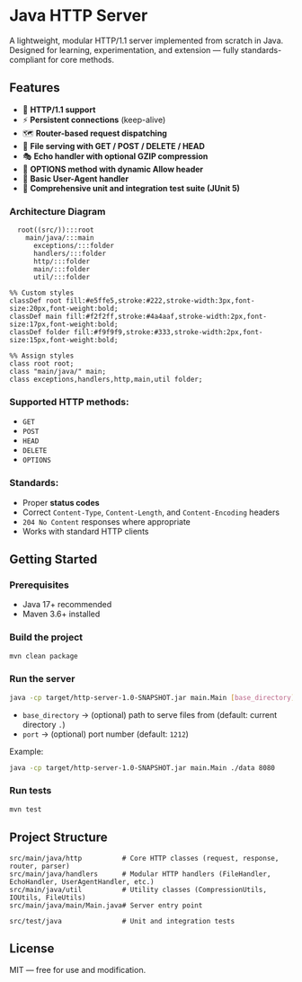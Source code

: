# Java HTTP Server

A lightweight, modular HTTP/1.1 server implemented from scratch in Java.  
Designed for learning, experimentation, and extension — fully standards-compliant for core methods.

## Features

- 📜 **HTTP/1.1 support**
- ⚡ **Persistent connections** (keep-alive)
- 🗺️ **Router-based request dispatching**
- 📝 **File serving with GET / POST / DELETE / HEAD**
- 🎭 **Echo handler with optional GZIP compression**
- 🧭 **OPTIONS method with dynamic Allow header**
- 🐾 **Basic User-Agent handler**
- 🧪 **Comprehensive unit and integration test suite (JUnit 5)**

### Architecture Diagram
```mindmap
  root((src/)):::root
    main/java/:::main
      exceptions/:::folder
      handlers/:::folder
      http/:::folder
      main/:::folder
      util/:::folder

%% Custom styles
classDef root fill:#e5ffe5,stroke:#222,stroke-width:3px,font-size:20px,font-weight:bold;
classDef main fill:#f2f2ff,stroke:#4a4aaf,stroke-width:2px,font-size:17px,font-weight:bold;
classDef folder fill:#f9f9f9,stroke:#333,stroke-width:2px,font-size:15px,font-weight:bold;

%% Assign styles
class root root;
class "main/java/" main;
class exceptions,handlers,http,main,util folder;
```


### Supported HTTP methods:

- `GET`
- `POST`
- `HEAD`
- `DELETE`
- `OPTIONS`

### Standards:

- Proper **status codes**
- Correct `Content-Type`, `Content-Length`, and `Content-Encoding` headers
- `204 No Content` responses where appropriate
- Works with standard HTTP clients

## Getting Started

### Prerequisites

- Java 17+ recommended
- Maven 3.6+ installed

### Build the project

```bash
mvn clean package
```

### Run the server

```bash
java -cp target/http-server-1.0-SNAPSHOT.jar main.Main [base_directory] [port]
```

- `base_directory` → (optional) path to serve files from (default: current directory `.`)
- `port` → (optional) port number (default: `1212`)

Example:

```bash
java -cp target/http-server-1.0-SNAPSHOT.jar main.Main ./data 8080
```

### Run tests

```bash
mvn test
```

## Project Structure

```
src/main/java/http          # Core HTTP classes (request, response, router, parser)
src/main/java/handlers      # Modular HTTP handlers (FileHandler, EchoHandler, UserAgentHandler, etc.)
src/main/java/util          # Utility classes (CompressionUtils, IOUtils, FileUtils)
src/main/java/main/Main.java# Server entry point

src/test/java               # Unit and integration tests
```

## License

MIT — free for use and modification.

